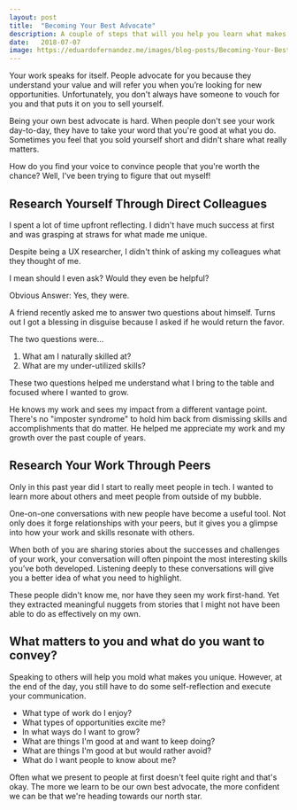 ```yaml
---
layout: post
title:  "Becoming Your Best Advocate"
description: A couple of steps that will you help you learn what makes you unique as a professional.
date:   2018-07-07
image: https://eduardofernandez.me/images/blog-posts/Becoming-Your-Best-Advocate/carl-heyerdahl-181868-unsplash.jpg
---
```


Your work speaks for itself. People advocate for you because they understand your value and will refer you when you’re looking for new opportunities. Unfortunately, you don't always have someone to vouch for you and that puts it on you to sell yourself.

Being your own best advocate is hard. When people don't see your work day-to-day, they have to take your word that you're good at what you do. Sometimes you feel that you sold yourself short and didn't share what really matters.

How do you find your voice to convince people that you're worth the chance? Well, I've been trying to figure that out myself!

## Research Yourself Through Direct Colleagues

I spent a lot of time upfront reflecting. I didn't have much success at first and was grasping at straws for what made me unique.

Despite being a UX researcher, I didn't think of asking my colleagues what they thought of me.

I mean should I even ask? Would they even be helpful?

Obvious Answer: Yes, they were.

A friend recently asked me to answer two questions about himself. Turns out I got a blessing in disguise because I asked if he would return the favor.

The two questions were...

1. What am I naturally skilled at?
2. What are my under-utilized skills?

These two questions helped me understand what I bring to the table and focused where I wanted to grow.

He knows my work and sees my impact from a different vantage point. There's no "imposter syndrome" to hold him back from dismissing skills and accomplishments that do matter. He helped me appreciate my work and my growth over the past couple of years.

## Research Your Work Through Peers

Only in this past year did I start to really meet people in tech. I wanted to learn more about others and meet people from outside of my bubble.

One-on-one conversations with new people have become a useful tool. Not only does it forge relationships with your peers, but it gives you a glimpse into how your work and skills resonate with others.

When both of you are sharing stories about the successes and challenges of your work, your conversation will often pinpoint the most interesting skills you’ve both developed. Listening deeply to these conversations will give you a better idea of what you need to highlight.

These people didn't know me, nor have they seen my work first-hand. Yet they extracted meaningful nuggets from stories that I might not have been able to do as effectively on my own.

## What matters to you and what do you want to convey?

Speaking to others will help you mold what makes you unique. However, at the end of the day, you still have to do some self-reflection and execute your communication.

- What type of work do I enjoy?
- What types of opportunities excite me?
- In what ways do I want to grow?
- What are things I'm good at and want to keep doing?
- What are things I'm good at but would rather avoid?
- What do I want people to know about me?

Often what we present to people at first doesn't feel quite right and that's okay. The more we learn to be our own best advocate, the more confident we can be that we're heading towards our north star.
